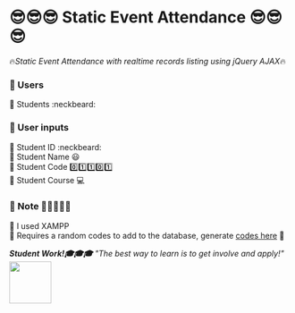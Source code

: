 # :sunglasses::sunglasses::sunglasses: Static Event Attendance :sunglasses::sunglasses::sunglasses:
:fire:_Static Event Attendance with realtime records listing using jQuery AJAX_:fire:

### :large_blue_circle: Users
:small_blue_diamond: Students :neckbeard:

### :large_blue_circle: User inputs
:small_blue_diamond: Student ID :neckbeard: <br />
:small_blue_diamond: Student Name :smiley: <br />
:small_blue_diamond: Student Code :zero::one::one::zero::one: <br />
:small_blue_diamond: Student Course :computer: <br />

### :large_blue_circle: Note :orange_book::closed_book::blue_book::green_book::notebook:
:small_blue_diamond: I used XAMPP <br />
:small_blue_diamond: Requires a random codes to add to the database, generate [codes here](http://www.generaterandomcodes.com/free-generate-random-codes-tool) :rocket: <br />


_**Student Work!:mortar_board::mortar_board::mortar_board:** "The best way to learn is to get involve and apply!"_ <img src=https://i.imgur.com/Gs4Mc7E.jpg width="75px">
